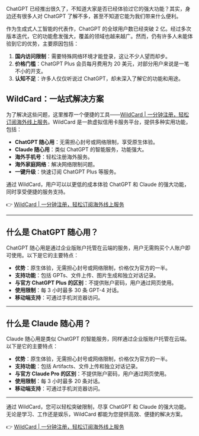 ChatGPT 已经推出很久了，不知道大家是否已经体验过它的强大功能？其实，身边还有很多人对 ChatGPT 了解不多，甚至不知道它能为我们带来什么便利。

作为生成式人工智能的代表作，ChatGPT 的全球用户数已经突破 2 亿。经过多次版本迭代，它的功能愈发强大，覆盖的领域也越来越广。然而，仍有许多人未能体验到它的优势，主要原因包括：

1. **国内访问限制**：需要特殊网络环境才能登录，这让不少人望而却步。
2. **价格门槛**：ChatGPT Plus 会员每月费用为 20 美元，对部分用户来说是一笔不小的开支。
3. **认知不足**：许多人仅仅听说过 ChatGPT，却未深入了解它的功能和用途。

## WildCard：一站式解决方案

为了解决这些问题，这里推荐一个便捷的工具——[WildCard | 一分钟注册，轻松订阅海外线上服务](https://bit.ly/bewildcard)。WildCard 是一款虚拟信用卡服务平台，提供多种实用功能，包括：

- **ChatGPT 随心用**：无需担心封号或网络限制，享受原生体验。
- **Claude 随心用**：类似 ChatGPT 的智能服务，功能强大。
- **海外手机号**：轻松注册海外服务。
- **海外家庭网络**：解决网络限制问题。
- **一键升级**：快速订阅 ChatGPT Plus 等服务。

通过 WildCard，用户可以以更低的成本体验 ChatGPT 和 Claude 的强大功能，同时享受便捷的服务支持。

👉 [WildCard | 一分钟注册，轻松订阅海外线上服务](https://bit.ly/bewildcard)

---

## 什么是 ChatGPT 随心用？

ChatGPT 随心用是通过企业版账户托管在云端的服务，用户无需购买个人账户即可使用。以下是它的主要特点：

- **优势**：原生体验，无需担心封号或网络限制，价格仅为官方的一半。
- **支持功能**：包括 GPTs、文件上传、图片生成和独立对话记录。
- **与官方 ChatGPT Plus 的区别**：不提供账户密码，用户通过网页使用。
- **使用限制**：每 3 小时最多 30 条 GPT-4 对话。
- **移动端支持**：可通过手机浏览器访问。

---

## 什么是 Claude 随心用？

Claude 随心用是类似 ChatGPT 的智能服务，同样通过企业版账户托管在云端。以下是它的主要特点：

- **优势**：原生体验，无需担心封号或网络限制，价格仅为官方的一半。
- **支持功能**：包括 Artifacts、文件上传和独立对话记录。
- **与官方 Claude Pro 的区别**：不提供账户密码，用户通过网页使用。
- **使用限制**：每 3 小时最多 20 条对话。
- **移动端支持**：可通过手机浏览器访问。

---

通过 WildCard，您可以轻松突破限制，尽享 ChatGPT 和 Claude 的强大功能。无论是学习、工作还是娱乐，WildCard 都能为您提供高效、便捷的解决方案。

👉 [WildCard | 一分钟注册，轻松订阅海外线上服务](https://bit.ly/bewildcard)